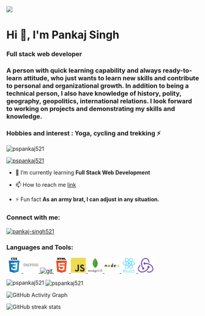 ![](https://cdn.dribbble.com/users/1292677/screenshots/6139167/media/fcf7fd0c619bb87706533079240915f3.gif)

<h1 align="left">Hi 👋, I'm Pankaj Singh</h1>
<h3 align="left">Full stack web developer </h3>
<h3 align="left">A person with quick learning capability and always ready-to-learn attitude, who just wants to learn new skills and contribute to personal and organizational growth. In addition to being a technical person, I also have knowledge of history, polity, geography, geopolitics, international relations.
I look forward to working on projects and demonstrating my skills and knowledge. </h3>

<h3 align="left">Hobbies and interest : Yoga, cycling and trekking ⚡</h3>
<!-- <img src="https://cdn.dribbble.com/users/1292677/screenshots/6139167/media/fcf7fd0c619bb87706533079240915f3.gif" alt="image" width="600" /> -->

<p align="left"> <img src="https://komarev.com/ghpvc/?username=pspankaj521&label=Profile%20views&color=0e75b6&style=flat" alt="pspankaj521"  /> </p>

<p align="left"> <a href="https://github.com/ryo-ma/github-profile-trophy"><img src="https://github-profile-trophy.vercel.app/?username=pspankaj521" alt="pspankaj521" /></a> </p>

- 🌱 I’m currently learning **Full Stack Web Development**

- 📫 How to reach me [link](**pankaj.singh2151994@gmail.com**)

- ⚡ Fun fact **As an army brat, I can adjust in any situation.**

<h3 align="left">Connect with me:</h3>
<p align="left">
<a href="https://linkedin.com/in/pankaj-singh521" target="blank"><img align="center" src="https://raw.githubusercontent.com/rahuldkjain/github-profile-readme-generator/master/src/images/icons/Social/linked-in-alt.svg" alt="pankaj-singh521" height="30" width="40" /></a>
</p>

<h3 align="left">Languages and Tools:</h3>
<p align="left"> <a href="https://www.w3schools.com/css/" target="_blank" rel="noreferrer"> <img src="https://raw.githubusercontent.com/devicons/devicon/master/icons/css3/css3-original-wordmark.svg" alt="css3" width="40" height="40"/> </a> <a href="https://expressjs.com" target="_blank" rel="noreferrer"> <img src="https://raw.githubusercontent.com/devicons/devicon/master/icons/express/express-original-wordmark.svg" alt="express" width="40" height="40"/> </a> <a href="https://git-scm.com/" target="_blank" rel="noreferrer"> <img src="https://www.vectorlogo.zone/logos/git-scm/git-scm-icon.svg" alt="git" width="40" height="40"/> </a> <a href="https://www.w3.org/html/" target="_blank" rel="noreferrer"> <img src="https://raw.githubusercontent.com/devicons/devicon/master/icons/html5/html5-original-wordmark.svg" alt="html5" width="40" height="40"/> </a> <a href="https://developer.mozilla.org/en-US/docs/Web/JavaScript" target="_blank" rel="noreferrer"> <img src="https://raw.githubusercontent.com/devicons/devicon/master/icons/javascript/javascript-original.svg" alt="javascript" width="40" height="40"/> </a> <a href="https://www.mongodb.com/" target="_blank" rel="noreferrer"> <img src="https://raw.githubusercontent.com/devicons/devicon/master/icons/mongodb/mongodb-original-wordmark.svg" alt="mongodb" width="40" height="40"/> </a> <a href="https://nodejs.org" target="_blank" rel="noreferrer"> <img src="https://raw.githubusercontent.com/devicons/devicon/master/icons/nodejs/nodejs-original-wordmark.svg" alt="nodejs" width="40" height="40"/> </a> <a href="https://reactjs.org/" target="_blank" rel="noreferrer"> <img src="https://raw.githubusercontent.com/devicons/devicon/master/icons/react/react-original-wordmark.svg" alt="react" width="40" height="40"/> </a> <a href="https://redux.js.org" target="_blank" rel="noreferrer"> <img src="https://raw.githubusercontent.com/devicons/devicon/master/icons/redux/redux-original.svg" alt="redux" width="40" height="40"/> </a> </p>

<p><img align="left" src="https://github-readme-stats.vercel.app/api/top-langs?username=pspankaj521&show_icons=true&locale=en&layout=compact" alt="pspankaj521" /></p>

<p>&nbsp;<img align="center" src="https://github-readme-stats.vercel.app/api?username=pspankaj521&show_icons=true&locale=en" alt="pspankaj521" /></p>

![GitHub Activity Graph](https://activity-graph.herokuapp.com/graph?username=pspankaj521)  

![GitHub streak stats](https://streak-stats.demolab.com/?user=pspankaj521)  
